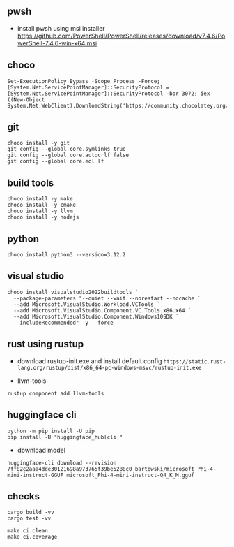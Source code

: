 ## pwsh
- install pwsh using msi installer
https://github.com/PowerShell/PowerShell/releases/download/v7.4.6/PowerShell-7.4.6-win-x64.msi

## choco
```pwsh
Set-ExecutionPolicy Bypass -Scope Process -Force; [System.Net.ServicePointManager]::SecurityProtocol = [System.Net.ServicePointManager]::SecurityProtocol -bor 3072; iex ((New-Object System.Net.WebClient).DownloadString('https://community.chocolatey.org/install.ps1'))
```

## git

```pwsh
choco install -y git
git config --global core.symlinks true
git config --global core.autocrlf false
git config --global core.eol lf
```

## build tools

```pwsh
choco install -y make
choco install -y cmake
choco install -y llvm
choco install -y nodejs
```

## python
```pwsh
choco install python3 --version=3.12.2
```

## visual studio

```
choco install visualstudio2022buildtools `
  --package-parameters "--quiet --wait --norestart --nocache `
  --add Microsoft.VisualStudio.Workload.VCTools `
  --add Microsoft.VisualStudio.Component.VC.Tools.x86.x64 `
  --add Microsoft.VisualStudio.Component.Windows10SDK `
  --includeRecommended" -y --force
```

## rust using rustup
- download rustup-init.exe and install default config
`https://static.rust-lang.org/rustup/dist/x86_64-pc-windows-msvc/rustup-init.exe`

- llvm-tools

`rustup component add llvm-tools`

## huggingface cli

```pwsh
python -m pip install -U pip
pip install -U "huggingface_hub[cli]"
```
- download model

```pwsh
huggingface-cli download --revision 7ff82c2aaa4dde30121698a973765f39be5288c0 bartowski/microsoft_Phi-4-mini-instruct-GGUF microsoft_Phi-4-mini-instruct-Q4_K_M.gguf
```

## checks

```pwsh
cargo build -vv
cargo test -vv

make ci.clean
make ci.coverage
```

